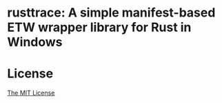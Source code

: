 # rusttrace: A simple manifest-based ETW wrapper library for Rust in Windows



# License

[The MIT License](./LICENSE.md)
